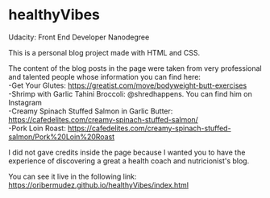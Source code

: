 # healthyVibes
Udacity: Front End Developer Nanodegree

This is a personal blog project made with HTML and CSS.

The content of the blog posts in the page were taken from very professional and talented people whose information you can find here:<br/>
-Get Your Glutes: https://greatist.com/move/bodyweight-butt-exercises <br/>
-Shrimp with Garlic Tahini Broccoli: @shredhappens. You can find him on Instagram <br/>
-Creamy Spinach Stuffed Salmon in Garlic Butter: https://cafedelites.com/creamy-spinach-stuffed-salmon/ <br/>
-Pork Loin Roast: https://cafedelites.com/creamy-spinach-stuffed-salmon/Pork%20Loin%20Roast <br/>

I did not gave credits inside the page because I wanted you to have the experience of discovering a great a health coach and nutricionist's blog.

You can see it live in the following link: https://oribermudez.github.io/healthyVibes/index.html


